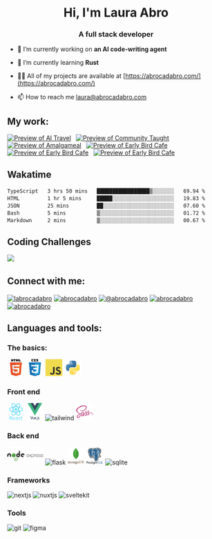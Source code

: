 <h1 align="center">Hi, I'm Laura Abro</h1>
<h3 align="center">A full stack developer</h3>

- 🔭 I’m currently working on **an AI code-writing agent**

- 🌱 I’m currently learning **Rust**

- 👨‍💻 All of my projects are available at [https://abrocadabro.com/](https://abrocadabro.com/)

- 📫 How to reach me [laura@abrocadabro.com](mailto:laura@abrocadabro.com)


## My work:
<a href="https://aitravel-test.vercel.app/"><img src="https://abrocadabro.com/img/ai-travel.png" alt="Preview of AI Travel" width="32%" /></a>
&nbsp;
<a href="https://communitytaught.org/"><img src="https://abrocadabro.com/img/communitytaught.png" width="32%" alt="Preview of Community Taught" /></a>
&nbsp;
<a href="https://amalagameal.netlify.app/"><img src="https://abrocadabro.com/img/amalgameal.png" width="32%" alt="Preview of Amalgameal" /></a>
&nbsp;
<a href="https://saira-sanderson.netlify.app/"><img src="https://abrocadabro.com/img/saira-sanderson.png" alt="Preview of Early Bird Cafe" width="32%" /></a>
&nbsp;
<a href="https://zippy-electrical.netlify.app/"><img src="https://abrocadabro.com/img/zippy.png" alt="Preview of Early Bird Cafe" width="32%" /></a>
&nbsp;
<a href="https://early-bird-cafe.netlify.app/"><img src="https://abrocadabro.com/img/early-bird.png" alt="Preview of Early Bird Cafe" width="32%" /></a>


## Wakatime

<!--START_SECTION:waka-->

```txt
TypeScript   3 hrs 50 mins   █████████████████▒░░░░░░░   69.94 %
HTML         1 hr 5 mins     █████░░░░░░░░░░░░░░░░░░░░   19.83 %
JSON         25 mins         ██░░░░░░░░░░░░░░░░░░░░░░░   07.60 %
Bash         5 mins          ▒░░░░░░░░░░░░░░░░░░░░░░░░   01.72 %
Markdown     2 mins          ▒░░░░░░░░░░░░░░░░░░░░░░░░   00.67 %
```

<!--END_SECTION:waka-->

## Coding Challenges

<a href="https://www.codewars.com/users/abrocadabro" target="_blank"><img src="https://www.codewars.com/users/abrocadabro/badges/large" /></a>

## Connect with me:
<a href="https://twitter.com/labrocadabro" target="_blank"><img align="center" src="https://raw.githubusercontent.com/rahuldkjain/github-profile-readme-generator/master/src/images/icons/Social/twitter.svg" alt="labrocadabro" height="30" width="40" /></a>
<a href="https://linkedin.com/in/abrocadabro" target="_blank"><img align="center" src="https://raw.githubusercontent.com/rahuldkjain/github-profile-readme-generator/master/src/images/icons/Social/linked-in-alt.svg" alt="abrocadabro" height="30" width="40" /></a>
<a href="https://hashnode.com/@abrocadabro" target="_blank"><img align="center" src="https://github.com/labrocadabro/labrocadabro/assets/5794319/d3644cc6-ad14-4c20-aa11-446c54ccf1ac" alt="@abrocadabro" height="30" width="30" /></a>
<a href="https://www.hackerrank.com/abrocadabro" target="_blank"><img align="center" src="https://raw.githubusercontent.com/rahuldkjain/github-profile-readme-generator/master/src/images/icons/Social/hackerrank.svg" alt="abrocadabro" height="30" width="40" /></a>
<a href="https://www.leetcode.com/abrocadabro" target="_blank"><img align="center" src="https://raw.githubusercontent.com/rahuldkjain/github-profile-readme-generator/master/src/images/icons/Social/leet-code.svg" alt="abrocadabro" height="30" width="40" /></a>

## Languages and tools:

### The basics:
<span><img src="https://raw.githubusercontent.com/devicons/devicon/master/icons/html5/html5-original-wordmark.svg" alt="html5" title="HTML5" width="40" height="40"/></span>
<span><img src="https://raw.githubusercontent.com/devicons/devicon/master/icons/css3/css3-original-wordmark.svg" alt="css3" title="CSS3" width="40" height="40"/></span>
<span><img src="https://raw.githubusercontent.com/devicons/devicon/master/icons/javascript/javascript-original.svg" alt="javascript" title="Javascript" width="40" height="40"/></span>
<span><img src="https://raw.githubusercontent.com/devicons/devicon/master/icons/python/python-original.svg" alt="python" title="Python" width="40" height="40"/></span>

### Front end
<span><img src="https://raw.githubusercontent.com/devicons/devicon/master/icons/react/react-original-wordmark.svg" alt="react" width="40" height="40"/></span>
<span><img src="https://raw.githubusercontent.com/devicons/devicon/master/icons/vuejs/vuejs-original-wordmark.svg" alt="vuejs" width="40" height="40"/></span>
<span><img src="https://www.vectorlogo.zone/logos/tailwindcss/tailwindcss-icon.svg" alt="tailwind" title="TailwindCSS" width="40" height="40"/></span>
<span><img src="https://raw.githubusercontent.com/devicons/devicon/master/icons/sass/sass-original.svg" alt="sass" title="SASS" width="40" height="40"/></span>


### Back end
<span><img src="https://raw.githubusercontent.com/devicons/devicon/master/icons/nodejs/nodejs-original-wordmark.svg" alt="nodejs" Title="Node" width="40" height="40"/></span>
<span><img src="https://raw.githubusercontent.com/devicons/devicon/master/icons/express/express-original-wordmark.svg" alt="express" title="Express" width="40" height="40"/></span>
<span><img src="https://www.vectorlogo.zone/logos/pocoo_flask/pocoo_flask-icon.svg" alt="flask" width="40" height="40"/></span>
<span><img src="https://raw.githubusercontent.com/devicons/devicon/master/icons/mongodb/mongodb-original-wordmark.svg" alt="mongodb" title="MongoDB" width="40" height="40"/></span>
<span><img src="https://raw.githubusercontent.com/devicons/devicon/master/icons/postgresql/postgresql-original-wordmark.svg" alt="postgresql" width="40" height="40"/></span>
<span><img src="https://www.vectorlogo.zone/logos/sqlite/sqlite-icon.svg" alt="sqlite" width="40" height="40"/></span>


### Frameworks
 <span><img src="https://cdn.worldvectorlogo.com/logos/nextjs-2.svg" alt="nextjs" width="40" height="40"/></span>
 <span><img src="https://www.vectorlogo.zone/logos/nuxtjs/nuxtjs-icon.svg" alt="nuxtjs" width="40" height="40"/></span>
 <span><img src="https://upload.wikimedia.org/wikipedia/commons/1/1b/Svelte_Logo.svg" alt="sveltekit" width="40" height="40"/></span>

### Tools
<span><img src="https://www.vectorlogo.zone/logos/git-scm/git-scm-icon.svg" alt="git" title="Git" width="40" height="40"/></span>
<span><img src="https://www.vectorlogo.zone/logos/figma/figma-icon.svg" alt="figma" title="Figma" width="40" height="40"/></span>
